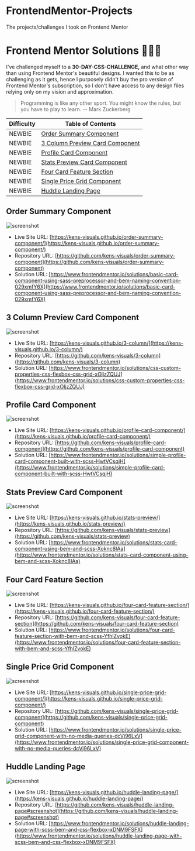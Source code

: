 # FrontendMentor-Projects
The projects/challenges I took on Frontend Mentor
# Frontend Mentor Solutions 👨🏻‍💻

I've challenged myself to a **30-DAY-CSS-CHALLENGE,** and what other way than using Frontend Mentor's beautiful designs. I wanted this to be as challenging as it gets, hence I purposely didn't buy the pro version of Frontend Mentor's subscription, so I don't have access to any design files relying only on my vision and approximation.

> Programming is like any other sport. You might know the rules, but you have to play to learn. -- Mark Zuckerberg

| Difficulty | Table of Contents                                                     |
| ---------- | --------------------------------------------------------------------- |
| NEWBIE     | [Order Summary Component](#order-summary-component)                   |
| NEWBIE     | [3 Column Preview Card Component](#column-preview-card-component)     |
| NEWBIE     | [Profile Card Component](#profile-card-component)                     |
| NEWBIE     | [Stats Preview Card Component](#stats-preview-card-component)         |
| NEWBIE     | [Four Card Feature Section](#four-card-feature-section)               |
| NEWBIE     | [Single Price Grid Component](#single-price-grid-component)           |
| NEWBIE     | [Huddle Landing Page](#huddle-landing-page)                           |

## Order Summary Component

![screenshot](./screenshots/order-summary-component-screenshot.png)

- Live Site URL: [https://kens-visuals.github.io/order-summary-component/](https://kens-visuals.github.io/order-summary-component/)
- Repository URL: [https://github.com/kens-visuals/order-summary-component](https://github.com/kens-visuals/order-summary-component)
- Solution URL: [https://www.frontendmentor.io/solutions/basic-card-component-using-sass-preprocessor-and-bem-naming-convention-029xmfY6X](https://www.frontendmentor.io/solutions/basic-card-component-using-sass-preprocessor-and-bem-naming-convention-029xmfY6X)

## 3 Column Preview Card Component

![screenshot](./screenshots/3-column-screenshot.png)

- Live Site URL: [https://kens-visuals.github.io/3-column/](https://kens-visuals.github.io/3-column/)
- Repository URL: [https://github.com/kens-visuals/3-column](https://github.com/kens-visuals/3-column)
- Solution URL: [https://www.frontendmentor.io/solutions/css-custom-properties-css-flexbox-css-grid-xOljzZQUJ](https://www.frontendmentor.io/solutions/css-custom-properties-css-flexbox-css-grid-xOljzZQUJ)

## Profile Card Component

![screenshot](./screenshots/profile-card-component-screenshot.png)

- Live Site URL: [https://kens-visuals.github.io/profile-card-component/](https://kens-visuals.github.io/profile-card-component/)
- Repository URL: [https://github.com/kens-visuals/profile-card-component](https://github.com/kens-visuals/profile-card-component)
- Solution URL: [https://www.frontendmentor.io/solutions/simple-profile-card-component-built-with-scss-HwtVCsqjH](https://www.frontendmentor.io/solutions/simple-profile-card-component-built-with-scss-HwtVCsqjH)


## Stats Preview Card Component

![screenshot](./screenshots/stats-preview-screenshot.png)

- Live Site URL: [https://kens-visuals.github.io/stats-preview/](https://kens-visuals.github.io/stats-preview/)
- Repository URL: [https://github.com/kens-visuals/stats-preview](https://github.com/kens-visuals/stats-preview)
- Solution URL: [https://www.frontendmentor.io/solutions/stats-card-component-using-bem-and-scss-Xoknc8IAa](https://www.frontendmentor.io/solutions/stats-card-component-using-bem-and-scss-Xoknc8IAa)


## Four Card Feature Section

![screenshot](./screenshots/four-card-feature-section-screenshot.png)

- Live Site URL: [https://kens-visuals.github.io/four-card-feature-section/](https://kens-visuals.github.io/four-card-feature-section/)
- Repository URL: [https://github.com/kens-visuals/four-card-feature-section](https://github.com/kens-visuals/four-card-feature-section)
- Solution URL: [https://www.frontendmentor.io/solutions/four-card-feature-section-with-bem-and-scss-YfhlZvokE](https://www.frontendmentor.io/solutions/four-card-feature-section-with-bem-and-scss-YfhlZvokE)



## Single Price Grid Component

![screenshot](./screenshots/single-price-grid-component-screenshot.png)

- Live Site URL: [https://kens-visuals.github.io/single-price-grid-component/](https://kens-visuals.github.io/single-price-grid-component/)
- Repository URL: [https://github.com/kens-visuals/single-price-grid-component](https://github.com/kens-visuals/single-price-grid-component)
- Solution URL: [https://www.frontendmentor.io/solutions/single-price-grid-component-with-no-media-queries-dcVj96LxV](https://www.frontendmentor.io/solutions/single-price-grid-component-with-no-media-queries-dcVj96LxV)

## Huddle Landing Page

![screenshot](./screenshots/huddle-landing-page-screenshot.png)

- Live Site URL: [https://kens-visuals.github.io/huddle-landing-page/](https://kens-visuals.github.io/huddle-landing-page/)
- Repository URL: [https://github.com/kens-visuals/huddle-landing-page#screenshot](https://github.com/kens-visuals/huddle-landing-page#screenshot)
- Solution URL: [https://www.frontendmentor.io/solutions/huddle-landing-page-with-scss-bem-and-css-flexbox-xDNM9FSFX](https://www.frontendmentor.io/solutions/huddle-landing-page-with-scss-bem-and-css-flexbox-xDNM9FSFX)

